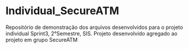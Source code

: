 # Individual_SecureATM
Repositório de demonstração dos arquivos desenvolvidos para o projeto individual Sprint3, 2°Semestre, SIS. Projeto desenvolvido agregado ao projeto em grupo SecureATM
